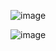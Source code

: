 ![image](https://user-images.githubusercontent.com/49730521/125185912-05a12600-e245-11eb-939e-9af53ef7e2ec.png)



![image](https://user-images.githubusercontent.com/49730521/125185931-12257e80-e245-11eb-9395-fbcff4228a16.png)

